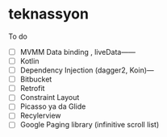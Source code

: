 # teknassyon

To do


- [ ] MVMM Data binding , liveData—— 
- [ ] Kotlin 
- [ ] Dependency Injection (dagger2, Koin)—
- [ ] Bitbucket 
- [ ] Retrofit 
- [ ] Constraint Layout
- [ ] Picasso ya da Glide
- [ ] Recylerview 
- [ ] Google Paging library (infinitive scroll list)
